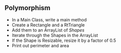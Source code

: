 ## Polymorphism
* In a Main Class, write a main method
* Create a Rectangle and a RtTriangle
* Add them to an ArrayList of *Shapes*
* Iterate through the Shapes in the ArrayList
* If the Shape is Resizable, resize it by a factor of 0.5
* Print out perimeter and area